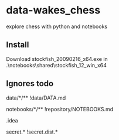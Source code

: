 # data-wakes_chess
explore chess with python and notebooks


## Install

Download stockfish_20090216_x64.exe 
  in .\notebooks\shared\stockfish_12_win_x64

## Ignores todo

data/*/**
!data/DATA.md

notebooks/*/**
!repository/NOTEBOOKS.md

.idea

secret.*
!secret.dist.*

